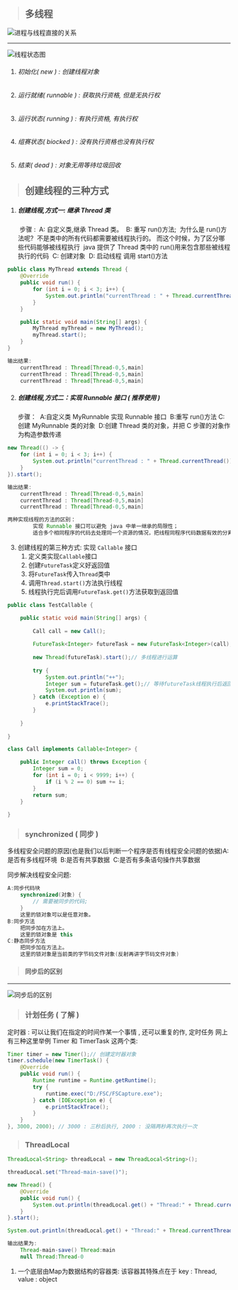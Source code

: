 > ## 多线程

![进程与线程直接的关系](img/CourseAndThread.png)

---

![线程状态图](img/AlibaibaiThreadState.png)

1. ###### 初始化( new ) : 创建线程对象

2. ###### 运行就绪( runnable ) : 获取执行资格, 但是无执行权

3. ###### 运行状态( running ) : 有执行资格, 有执行权

4. ###### 组赛状态( biocked ) : 没有执行资格也没有执行权

5. ###### 结束( dead ) : 对象无用等待垃圾回收



> ## 创建线程的三种方式

1. ##### 创建线程,方式一: 继承 Thread 类

   ​	步骤 : 
   ​		A: 自定义类,继承 Thread 类。
   ​		B: 重写 run()方法;
   ​			为什么是 run()方法呢?
   ​			不是类中的所有代码都需要被线程执行的。
   ​			而这个时候，为了区分哪些代码能够被线程执行
   ​			java 提供了 Thread 类中的 run()用来包含那些被线程执行的代码
   ​		C: 创建对象
   ​		D: 启动线程 调用 start()方法

``` java
public class MyThread extends Thread {
	@Override
	public void run() {
   		for (int i = 0; i < 3; i++) {
   			System.out.println("currentThread : " + Thread.currentThread());
   		}
   	}

   	public static void main(String[] args) {
   		MyThread myThread = new MyThread();
   		myThread.start();
	}
}
```

``` java
输出结果: 
	currentThread : Thread[Thread-0,5,main]
	currentThread : Thread[Thread-0,5,main]
	currentThread : Thread[Thread-0,5,main]
```

2. ##### 创建线程,方式二：实现 Runnable 接口 ( 推荐使用 )
    ​	步骤：
     ​           A:自定义类 MyRunnable 实现 Runnable 接口
     ​           B:重写 run()方法
     ​           C:创建 MyRunnable 类的对象
     ​           D:创建 Thread 类的对象，并把 C 步骤的对象作为构造参数传递

``` java
new Thread(() -> {
    for (int i = 0; i < 3; i++) {
        System.out.println("currentThread : " + Thread.currentThread());
    }
}).start();
```

```java
输出结果: 
    currentThread : Thread[Thread-0,5,main]
    currentThread : Thread[Thread-0,5,main]
    currentThread : Thread[Thread-0,5,main]
```

```java
两种实现线程的方法的区别：
		实现 Runnable 接口可以避免 java 中单一继承的局限性；
		适合多个相同程序的代码去处理同一个资源的情况，把线程同程序代码数据有效的分离
```

3. 创建线程的第三种方式: 实现 `Callable` 接口
   1. 定义类实现`Callable`接口
   2. 创建`FutureTask`定义好返回值
   3. 将`FutureTask`传入`Thread`类中
   4. 调用`Thread.start()`方法执行线程
   5. 线程执行完后调用`FutureTask.get()`方法获取到返回值

```java
public class TestCallable {

	public static void main(String[] args) {
		
		Call call = new Call();
		
		FutureTask<Integer> futureTask = new FutureTask<Integer>(call);
		
		new Thread(futureTask).start();// 多线程进行运算
		
		try {
			System.out.println("++");
			Integer sum = futureTask.get();// 等待futureTask线程执行后返回执行结果
			System.out.println(sum);
		} catch (Exception e) {
			e.printStackTrace();
		}
		
	}
	
}

class Call implements Callable<Integer> {

	public Integer call() throws Exception {
		Integer sum = 0;
		for (int i = 0; i < 9999; i++) {
			if (i % 2 == 0) sum += i;
		}
		return sum;
	}
	
}
```

> ### synchronized ( 同步 )

多线程安全问题的原因(也是我们以后判断一个程序是否有线程安全问题的依据)
​    A:是否有多线程环境
​    B:是否有共享数据
​    C:是否有多条语句操作共享数据

同步解决线程安全问题: 

```java
A:同步代码块
    synchronized(对象) {
    	// 需要被同步的代码;
    } 
	这里的锁对象可以是任意对象。 
B:同步方法
    把同步加在方法上。
    这里的锁对象是 this
C:静态同步方法
    把同步加在方法上。
    这里的锁对象是当前类的字节码文件对象(反射再讲字节码文件对象)
```
> #### 同步后的区别

---

![同步后的区别](img/synchronized.png)

> ### 计划任务 ( 了解 )

定时器 : 可以让我们在指定的时间作某一个事情 , 还可以重复的作, 定时任务 网上有三种这里举例 Timer 和 TimerTask 这两个类: 


```java
Timer timer = new Timer();// 创建定时器对象
timer.schedule(new TimerTask() {
    @Override
    public void run() {
        Runtime runtime = Runtime.getRuntime();
        try {
            runtime.exec("D:/FSC/FSCapture.exe");
        } catch (IOException e) {
            e.printStackTrace();
        }
    }
}, 3000, 2000); // 3000 : 三秒后执行, 2000 : 没隔两秒再次执行一次
```

> ### ThreadLocal

```java
ThreadLocal<String> threadLocal = new ThreadLocal<String>();

threadLocal.set("Thread-main-save()");

new Thread() {
    @Override
    public void run() {
        System.out.println(threadLocal.get() + "Thread:" + Thread.currentThread().getName());
    }
}.start();

System.out.println(threadLocal.get() + "Thread:" + Thread.currentThread().getName());
```

```java
输出结果为: 
    Thread-main-save() Thread:main
    null Thread:Thread-0
```

1. 一个底层由Map为数据结构的容器类: 该容器其特殊点在于 key : Thread, value : object



